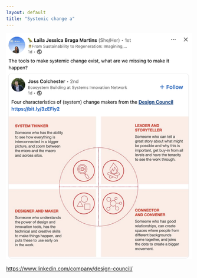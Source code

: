 ```yaml
---
layout: default
title: "Systemic change a"
---
```




![](media/cleanshot_2024-03-20-at-07-45-08@2x.png)


https://www.linkedin.com/company/design-council/